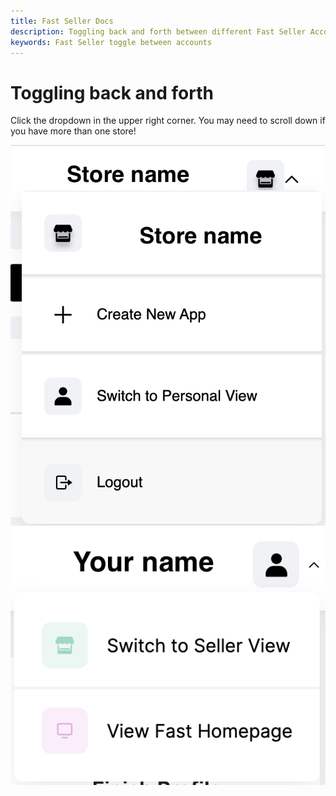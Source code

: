 ```yaml
---
title: Fast Seller Docs
description: Toggling back and forth between different Fast Seller Accounts
keywords: Fast Seller toggle between accounts
---
```


# Toggling back and forth

Click the dropdown in the upper right corner. You may need to scroll down if you have more than one store!

<img src="./images/toggle1.png"/>

<img src="./images/toggle2.png"/>
